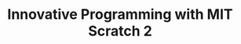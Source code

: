 ---
layout: course_detail
title: "Innovative Programming with MIT Scratch 2"
topIntroText: "Scratch is a programming platform designed for younger audiences developed by MIT. With Scratch, users can create personalized interactive media, including but not limited to games, animations, and stories, and subsequently share their creations with a global audience. This is an upper-division course for Scratch, intended to equip students with a diverse array of new and engaging applications within the platform."
bgImageUrl: "img/updated/L1/scratch2/scratch2-bg.png"
aboutLevel: "L1 Block Coding"
aboutCategoryTitle: "Course Category"
aboutCategory: "Block Programming"
aboutGradeLevelTitle: "Grade Level"
aboutGradeLevel: "K - 6"
aboutSkillLevelTitle: "Skill Level"
aboutSkillLevel: "Beginner - Intermediate"
aboutRatioTitle: "Student to Instructor Ratio"
aboutRatio: "4 : 1"
aboutText: "Acquire the expertise of advanced Scratch programming techniques, delve into the intricate nuances of the software, and hone your skills to unleash a torrent of creativity that knows no bounds. With the mastery of Scratch programming, the possibilities are infinite and the only limit is the scope of your imagination."
priceschedule:
  monthlyPrice: ""
  classPrice: ""
  classPerMonth: ""
  scheduleDescription: "A general schedule description detailing available booking hours for the specific course will be placed here. This is currently filler text, please ignore."
promotion1: 
  enabled: "true"
  title: "Learn Practical Programming Apps With Scratch"
  text: "Scratch is an educational platform developed by the well-known MIT Media Lab for primary and middle school students to learn computer programming. Scratch high-level programming provides students with richer application scenarios; Not only can it continue to deepen programming concepts, but it can also lead to more interesting projects."
  imageUrl: "img/updated/L1/scratch2/scratch2-bg.png"
promotion2: 
  enabled: "true"
  title: "Challenge Your Creativity"
  text: "Millions of people are creating their own Scratch programs and more than 2,500 programs are shared in the online community. Students will be able to join the world of Scratch and demonstrate their creative thinking."
  imageUrl: "img/updated/L1/scratch2/scratch2-1.png"
promotion3: 
  enabled: "true"
  title: "Learning Programming Can Be Fun"
  text: "Scratch perfectly integrates programming concepts into animations and game development. When students finish their work of art, they've also unwittingly grasped the basic concepts of programming (including variables, loops, and functions), laying a solid foundation to learn real programming."
  imageUrl: "img/updated/L1/scratch2/scratch2-2.png"
promotion4: 
  enabled: "true"
  title: "Share Your Creations"
  text: "Students will post their programs and share it with MIT Scratch's community so fellow programmers from around the world can view and appreciate their creativity."
  imageUrl: "img/updated/L1/scratch2/scratch2-3.png"
promotion5: 
  enabled: "false"
  title: "More Than Just Programming"
  text: "Computational thinking and programming skill are important in today's society. Students gain confidence as they learn how to solve problems using programming."
  imageUrl: "img/updated/empty.png"
curriculum: 
  enabled: "false"
goals: 
- text: "Master basic graphic programming languages ​​and algorithms." 
- text: "Hands-on multimedia, animation, movies and games." 
- text: "Better understand computers and stimulate interest in programming." 
- text: "Learn hands-on and develop problem-solving skills." 
- text: "Cultivate scientific innovation and teamwork." 
- text: "Learn the ability to adapt to the new environments and participate in the final Scratch competition."
highlights: 
- text: "Making programming fun is our top priority when designing all our course content."
- text: "Gain real experiences relating to the industry and participate in research/development."
- text: "Get your question answered in class and participate in healthy competitions with your classmates."
- text: "Learn by doing is the key for all Computer Science studies. All the assignments and projects are design for the goals of the course."
- text: "We focus on pushing our students' imagination and creativity while they learn how to program."
- text: "Programming is just the first step. Building projects and attending science fairs/seminars will help students get into top unversities and jobs."
---